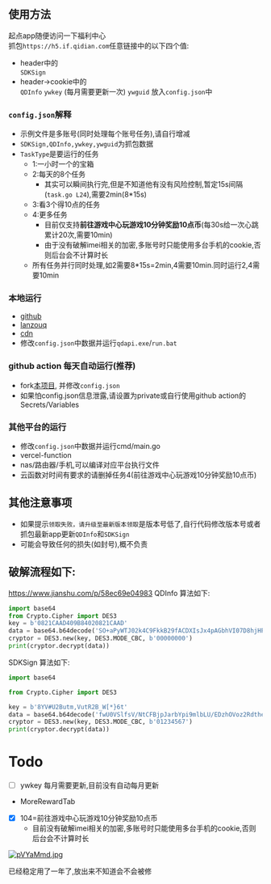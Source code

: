 ## 使用方法
起点app随便访问一下福利中心  
抓包`https://h5.if.qidian.com`任意链接中的以下四个值:  
+ header中的  
  `SDKSign`
+ header->cookie中的  
  `QDInfo`
  `ywkey` (每月需要更新一次)
  `ywguid`
放入`config.json`中

### `config.json`解释
+ 示例文件是多账号(同时处理每个账号任务),请自行增减
+ `SDKSign,QDInfo,ywkey,ywguid`为抓包数据
+ `TaskType`是要运行的任务
  + 1:一小时一个的宝箱
  + 2:每天的8个任务
    + 其实可以瞬间执行完,但是不知道他有没有风险控制,暂定15s间隔(`task.go L24`),需要2min(8*15s)
  + 3:看3个得10点的任务
  + 4:更多任务  
    + 目前仅支持**前往游戏中心玩游戏10分钟奖励10点币**(每30s给一次心跳累计20次,需要10min)
    + 由于没有破解imei相关的加密,多账号时只能使用多台手机的cookie,否则后台会不计算时长
  + 所有任务并行同时处理,如2需要8*15s=2min,4需要10min.同时运行2,4需要10min

### 本地运行  
+ [github](https://github.com/skeeto/w64devkit/releases)
+ [lanzouq](https://wwtw.lanzouq.com/icI8r322p9na)
+ [cdn](https://app.parap.dpdns.org/qdapi/qdapi.zip)
+ 修改`config.json`中数据并运行`qdapi.exe`/`run.bat`

### github action 每天自动运行(推荐)
+ fork[本项目](https://github.com/pzx521521/qdapi), 并修改`config.json`
+ 如果怕config.json信息泄露,请设置为private或自行使用github action的Secrets/Variables

### 其他平台的运行
+ 修改`config.json`中数据并运行cmd/main.go
+ vercel-function
+ nas/路由器/手机,可以编译对应平台执行文件
+ 云函数对时间有要求的请删掉任务4(前往游戏中心玩游戏10分钟奖励10点币)

## 其他注意事项
+ 如果提示`领取失败，请升级至最新版本领取`是版本号低了,自行代码修改版本号或者抓包最新app更新`QDInfo`和`SDKSign`
+ 可能会导致任何的损失(如封号),概不负责

## 破解流程如下:
https://www.jianshu.com/p/58ec69e04983
QDInfo 算法如下:

```python
import base64
from Crypto.Cipher import DES3
key = b'0821CAAD409B84020821CAAD'
data = base64.b64decode('SO+aPyWTJ02k4C9FkkB29fACDXIsJx4pAGbhVI07D8hjHPOEsCFgpJ99gS3kYIjunO+UrcWbhPgIlUSo3XxdoisFnouWF80qfP+9nYAPZWuWE/x7ukJhxq8DEJW+n90UAoC6t3e9KFYaJ/yFFUfggDVS6xpzIkTxCCDps2WxRBcdvOXoA5I5/i3jrw8wJqw0DmbxzkSOoKB1T5VHx/VjWCoYTuW8fA5DlGMQL+4lQldYUANNM1Aarp6oD16p7Rqc9JpGyHOOnKF3tDxv8vGv0ElZszGBKKqK70o3d0OzvfmgFhyXErR92g==')
cryptor = DES3.new(key, DES3.MODE_CBC, b'00000000')
print(cryptor.decrypt(data))
```
SDKSign 算法如下:

```python
import base64

from Crypto.Cipher import DES3

key = b'8YV#U2Butm,VutR2B_W[*}6t'
data = base64.b64decode('fwU0VSlfsV/NtCFBjpJarbYpi9mlbLU/EDzhOVoz2RdtheX+SLpjTy8L2+gA InschgJSs1O5vbtFpSZ6+GPI8iEd6QhtwlTz8ODKLNM1r+aH0A8sY5+lP6la DPt/GpDgPvW5ZvKHiqnIqFEJHRoPYEshR2+cAq03JfcYLPvSfE7DpuHLVA2F mRtLGCdVWmTujc/5Lb+/Cmk=')
cryptor = DES3.new(key, DES3.MODE_CBC, b'01234567')
print(cryptor.decrypt(data))
```
# Todo
+ [ ] ywkey 每月需要更新,目前没有自动每月更新
+ MoreRewardTab
+ [x] 104=前往游戏中心玩游戏10分钟奖励10点币
  + 目前没有破解imei相关的加密,多账号时只能使用多台手机的cookie,否则后台会不计算时长

[![pVYaMmd.jpg](https://s21.ax1x.com/2025/07/28/pVYaMmd.jpg)](https://imgse.com/i/pVYaMmd)

已经稳定用了一年了,放出来不知道会不会被修